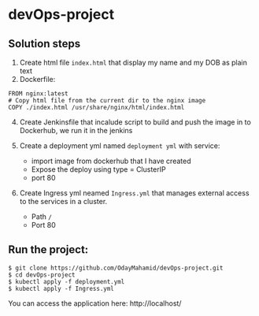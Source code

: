 # devOps-project


## Solution steps
1. Create html file `index.html` that display my name and my DOB as plain text 
2. Dockerfile:
```
FROM nginx:latest
# Copy html file from the current dir to the nginx image
COPY ./index.html /usr/share/nginx/html/index.html
```

4. Create Jenkinsfile that incalude script to build and push the image in to Dockerhub, we run it in the jenkins


5. Create a deployment yml named `deployment yml` with service:
    * import image from dockerhub that I have created 
    * Expose the deploy using type = ClusterIP
    * port 80

6. Create Ingress yml neamed `Ingress.yml` that manages external access to the services in a cluster.
    * Path `/` 
    * Port 80 





## Run the project:

    $ git clone https://github.com/OdayMahamid/devOps-project.git
    $ cd devOps-project
    $ kubectl apply -f deployment.yml
    $ kubectl apply -f Ingress.yml

You can access the application here: http://localhost/


